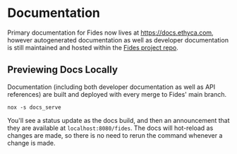 # Documentation

Primary documentation for Fides now lives at <https://docs.ethyca.com>, however autogenerated documentation as well as developer documentation is still maintained and hosted within the [Fides project repo](https://github.com/ethyca/fides).

## Previewing Docs Locally

Documentation (including both developer documentation as well as API references) are built and deployed with every merge to Fides' main branch.

`nox -s docs_serve`

You'll see a status update as the docs build, and then an announcement that they are available at `localhost:8080/fides`.  The docs will hot-reload as changes are made, so there is no need to rerun the command whenever a change is made.

